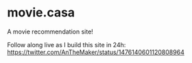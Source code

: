 # movie.casa
A movie recommendation site!

Follow along live as I build this site in 24h: https://twitter.com/AnTheMaker/status/1476140601120808964
